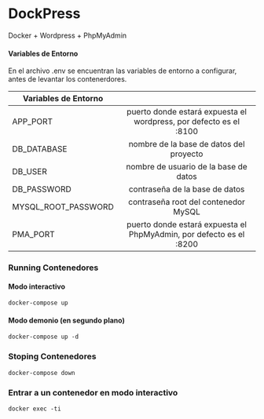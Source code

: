 # DockPress
Docker + Wordpress + PhpMyAdmin

#### Variables de Entorno
En el archivo .env se encuentran las variables de entorno a configurar, antes de levantar los contenerdores.


| Variables de Entorno |     |
| ------------- |:-------------:|
| APP_PORT    | puerto donde estará expuesta el wordpress, por defecto es el :8100 |
| DB_DATABASE | nombre de la base de datos del proyecto|
| DB_USER | nombre de usuario de la base de datos |
| DB_PASSWORD | contraseña de la base de datos      |
| MYSQL_ROOT_PASSWORD | contraseña root del contenedor MySQL |
| PMA_PORT | puerto donde estará expuesta el PhpMyAdmin, por defecto es el :8200     |

### Running Contenedores

#### Modo interactivo
`docker-compose up`
#### Modo demonio (en segundo plano)
`docker-compose up -d`

### Stoping Contenedores
`docker-compose down`

### Entrar a un contenedor en modo interactivo

`docker exec -ti`


